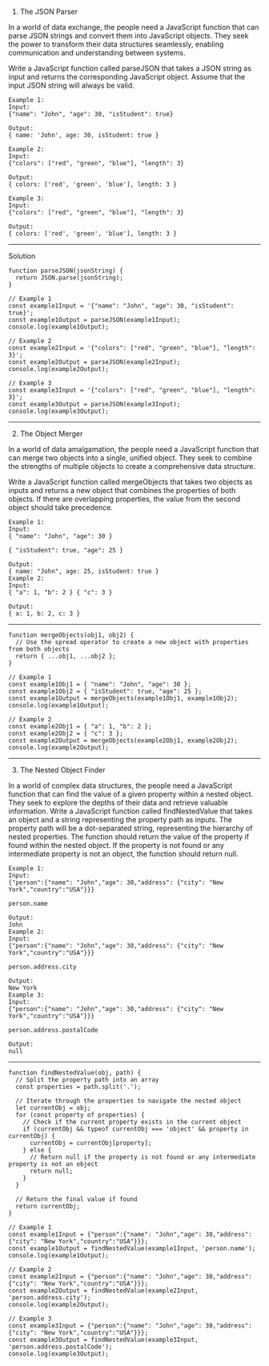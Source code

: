 1. The JSON Parser

In a world of data exchange, the people need a JavaScript function that can parse JSON strings and convert them into JavaScript objects. They seek the power to transform their data structures seamlessly, enabling communication and understanding between systems.

Write a JavaScript function called parseJSON that takes a JSON string as input and returns the corresponding JavaScript object. Assume that the input JSON string will always be valid.

```
Example 1:
Input:
{"name": "John", "age": 30, "isStudent": true}

Output:
{ name: 'John', age: 30, isStudent: true }

Example 2:
Input:
{"colors": ["red", "green", "blue"], "length": 3}

Output:
{ colors: ['red', 'green', 'blue'], length: 3 }

Example 3:
Input:
{"colors": ["red", "green", "blue"], "length": 3}

Output:
{ colors: ['red', 'green', 'blue'], length: 3 }
```

---------------------------------------------------------------------------------------------------------------------------------------------------------------------

Solution

```
function parseJSON(jsonString) {
  return JSON.parse(jsonString);
}

// Example 1
const example1Input = '{"name": "John", "age": 30, "isStudent": true}';
const example1Output = parseJSON(example1Input);
console.log(example1Output);

// Example 2
const example2Input = '{"colors": ["red", "green", "blue"], "length": 3}';
const example2Output = parseJSON(example2Input);
console.log(example2Output);

// Example 3
const example3Input = '{"colors": ["red", "green", "blue"], "length": 3}';
const example3Output = parseJSON(example3Input);
console.log(example3Output);
```

---------------------------------------------------------------------------------------------------------------------------------------------------------------------

2. The Object Merger

In a world of data amalgamation, the people need a JavaScript function that can merge two objects into a single, unified object. They seek to combine the strengths of multiple objects to create a comprehensive data structure.

Write a JavaScript function called mergeObjects that takes two objects as inputs and returns a new object that combines the properties of both objects. If there are overlapping properties, the value from the second object should take precedence. 

```
Example 1:
Input:
{ "name": "John", "age": 30 }

{ "isStudent": true, "age": 25 }

Output:
{ name: "John", age: 25, isStudent: true }
Example 2:
Input:
{ "a": 1, "b": 2 } { "c": 3 }

Output:
{ a: 1, b: 2, c: 3 }
```

---------------------------------------------------------------------------------------------------------------------------------------------------------------------

```
function mergeObjects(obj1, obj2) {
  // Use the spread operator to create a new object with properties from both objects
  return { ...obj1, ...obj2 };
}

// Example 1
const example1Obj1 = { "name": "John", "age": 30 };
const example1Obj2 = { "isStudent": true, "age": 25 };
const example1Output = mergeObjects(example1Obj1, example1Obj2);
console.log(example1Output);

// Example 2
const example2Obj1 = { "a": 1, "b": 2 };
const example2Obj2 = { "c": 3 };
const example2Output = mergeObjects(example2Obj1, example2Obj2);
console.log(example2Output);
```

---------------------------------------------------------------------------------------------------------------------------------------------------------------------

3. The Nested Object Finder

In a world of complex data structures, the people need a JavaScript function that can find the value of a given property within a nested object. They seek to explore the depths of their data and retrieve valuable information.
Write a JavaScript function called findNestedValue that takes an object and a string representing the property path as inputs. The property path will be a dot-separated string, representing the hierarchy of nested properties.
The function should return the value of the property if found within the nested object. If the property is not found or any intermediate property is not an object, the function should return null.

```
Example 1:
Input:
{"person":{"name": "John","age": 30,"address": {"city": "New York","country":"USA"}}}

person.name

Output:
John
Example 2:
Input:
{"person":{"name": "John","age": 30,"address": {"city": "New York","country":"USA"}}}

person.address.city

Output:
New York
Example 3:
Input:
{"person":{"name": "John","age": 30,"address": {"city": "New York","country":"USA"}}}

person.address.postalCode

Output:
null
```

---------------------------------------------------------------------------------------------------------------------------------------------------------------------

```
function findNestedValue(obj, path) {
  // Split the property path into an array
  const properties = path.split('.');

  // Iterate through the properties to navigate the nested object
  let currentObj = obj;
  for (const property of properties) {
    // Check if the current property exists in the current object
    if (currentObj && typeof currentObj === 'object' && property in currentObj) {
      currentObj = currentObj[property];
    } else {
      // Return null if the property is not found or any intermediate property is not an object
      return null;
    }
  }

  // Return the final value if found
  return currentObj;
}

// Example 1
const example1Input = {"person":{"name": "John","age": 30,"address": {"city": "New York","country":"USA"}}};
const example1Output = findNestedValue(example1Input, 'person.name');
console.log(example1Output);

// Example 2
const example2Input = {"person":{"name": "John","age": 30,"address": {"city": "New York","country":"USA"}}};
const example2Output = findNestedValue(example2Input, 'person.address.city');
console.log(example2Output);

// Example 3
const example3Input = {"person":{"name": "John","age": 30,"address": {"city": "New York","country":"USA"}}};
const example3Output = findNestedValue(example3Input, 'person.address.postalCode');
console.log(example3Output);
```
